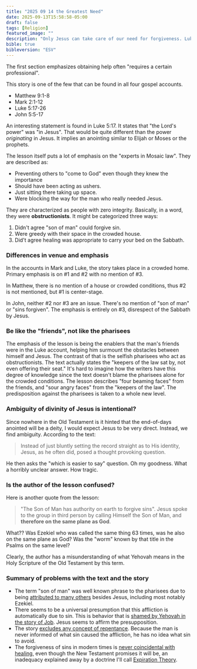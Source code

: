 ```yaml
---
title: "2025 09 14 the Greatest Need"
date: 2025-09-13T15:58:58-05:00
draft: false
tags: [Religion]
featured_image: ""
description: "Only Jesus can take care of our need for forgiveness. Luke 5:17-26."
bible: true
bibleversion: "ESV"
---
```


The first section emphasizes obtaining help often "requires a certain professional".

This story is one of the few that can be found in all four gospel accounts.

- Matthew 9:1-8
- Mark 2:1-12
- Luke 5:17-26
- John 5:5-17

An interesting statement is found in Luke 5:17.  It states that "the Lord's power" was "in Jesus". That would be quite different than the power *originating* in Jesus.  It implies an anointing similar to Elijah or Moses or the prophets.

The lesson itself puts a lot of emphasis on the "experts in Mosaic law". They are described as:

- Preventing others to "come to God" even though they knew the importance
- Should have been acting as ushers.
- Just sitting there taking up space.
- Were blocking the way for the man who really needed Jesus.

They are characterized as people with zero integrity. Basically, in a word, they were **obstructionists**. It might be categorized three ways:

1. Didn't agree "son of man" could forgive sin.
2. Were greedy with their space in the crowded house.
3. Did't agree healing was appropriate to carry your bed on the Sabbath.

### Differences in venue and emphasis

In the accounts in Mark and Luke, the story takes place in a crowded home.  Primary emphasis is on #1 and #2 with no mention of #3. 

In Matthew, there is no mention of a house or crowded conditions, thus #2 is not mentioned, but #1 is center-stage.

In John, neither #2 nor #3 are an issue.  There's no mention of "son of man" or "sins forgiven". The emphasis is entirely on #3, disrespect of the Sabbath by Jesus.

### Be like the "friends", not like the pharisees

The emphasis of the lesson is being the enablers that the man's friends were in the Luke account, helping him surmount the obstacles between himself and Jesus. The contrast of that is the selfish pharisees who act as obstructionists.  The text actually states the "keepers of the law sat by, not even offering their seat." It's hard to imagine how the writers have this degree of knowledge since the text doesn't blame the pharisees alone for the crowded conditions. The lesson describes "four beaming faces" from the friends, and "sour angry faces" from the "keepers of the law". The predisposition against the pharisees is taken to a whole new level.

### Ambiguity of divinity of Jesus is intentional?

Since nowhere in the Old Testament is it hinted that the end-of-days anointed will be a deity, I would expect Jesus to be very direct.  Instead, we find ambiguity.  According to the text:

> Instead of just bluntly setting the record straight as to His identity, Jesus, as he often did, posed a thought provoking question.

He then asks the "which is easier to say" question.  Oh my goodness. What a horribly unclear answer. How tragic.

### Is the author of the lesson confused?

Here is another quote from the lesson:

> "The Son of Man has authority on earth to forgive sins".  Jesus spoke to the group in third person by calling Himself the Son of Man, and **therefore on the same plane as God**. 

What?? Was Ezekiel who was called the same thing 63 times, was he also on the same plane as God?  Was the "worm" known by that title in the Psalms on the same level?

Clearly, the author has a misunderstanding of what Yehovah means in the Holy Scripture of the Old Testament by this term.

### Summary of problems with the text and the story

- The term "son of man" was well known phrase to the pharisees due to being [attributed to many others](./../../questions/could-ezekiel-forgive-sin) besides Jesus, including most notably Ezekiel.
- There seems to be a universal presumption that this affliction is automatically due to sin. This is behavior that is [shamed by Yehovah in the story of Job](./../../questions/presumption-sin-causes-affliction/). Jesus seems to affirm the presupposition.
- The story [excludes any concept of repentance](./../../questions/paralytic-repentence-missing/). Because the man is never informed of what sin caused the affliction, he has no idea what sin to avoid.
- The forgiveness of sins in modern times is [never coincidental with healing](./../../questions/affliction-removed-by-forgiveness), even though the New Testament promises it will be, an inadequacy explained away by a doctrine I'll call [Expiration Theory](./../../questions/who-picks-expiration-dates).